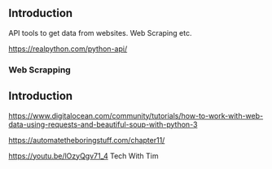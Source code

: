 ## Introduction

API tools to get data from websites. Web Scraping etc.

https://realpython.com/python-api/

### Web Scrapping

## Introduction

<https://www.digitalocean.com/community/tutorials/how-to-work-with-web-data-using-requests-and-beautiful-soup-with-python-3>

<https://automatetheboringstuff.com/chapter11/>

<https://youtu.be/lOzyQgv71_4> Tech With Tim
